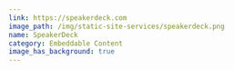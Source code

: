 ```yaml
---
link: https://speakerdeck.com
image_path: /img/static-site-services/speakerdeck.png
name: SpeakerDeck
category: Embeddable Content
image_has_background: true
---
```

